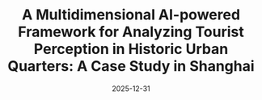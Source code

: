 ---
title: "A Multidimensional AI-powered Framework for Analyzing Tourist Perception in Historic Urban Quarters: A Case Study in Shanghai"
collection: publications
category: conferences
permalink: /publication/2024-11-25-paper-title-number-8
date: 2025-12-31
venue: 'Accepted, the Global Smart Cities Summit cum The 4th International Conference on Urban Informatics (GSCS & ICUI 2025)'
paperurl: 'https://arxiv.org/abs/2509.03830'
slidesurl: '/files/ICUI2025.pptx'
---
